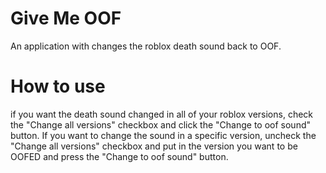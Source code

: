 # Give Me OOF
An application with changes the roblox death sound back to OOF.

# How to use
if you want the death sound changed in all of your roblox versions, check the "Change all versions" checkbox and click the "Change to oof sound" button.
If you want to change the sound in a specific version, uncheck the "Change all versions" checkbox and put in the version you want to be OOFED and press the
"Change to oof sound" button.
